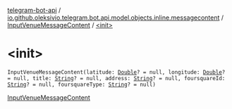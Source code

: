 [telegram-bot-api](../../index.md) / [io.github.oleksivio.telegram.bot.api.model.objects.inline.messagecontent](../index.md) / [InputVenueMessageContent](index.md) / [&lt;init&gt;](./-init-.md)

# &lt;init&gt;

`InputVenueMessageContent(latitude: `[`Double`](https://kotlinlang.org/api/latest/jvm/stdlib/kotlin/-double/index.html)`? = null, longitude: `[`Double`](https://kotlinlang.org/api/latest/jvm/stdlib/kotlin/-double/index.html)`? = null, title: `[`String`](https://kotlinlang.org/api/latest/jvm/stdlib/kotlin/-string/index.html)`? = null, address: `[`String`](https://kotlinlang.org/api/latest/jvm/stdlib/kotlin/-string/index.html)`? = null, foursquareId: `[`String`](https://kotlinlang.org/api/latest/jvm/stdlib/kotlin/-string/index.html)`? = null, foursquareType: `[`String`](https://kotlinlang.org/api/latest/jvm/stdlib/kotlin/-string/index.html)`? = null)`

[InputVenueMessageContent](https://core.telegram.org/bots/api/#inputvenuemessagecontent)

